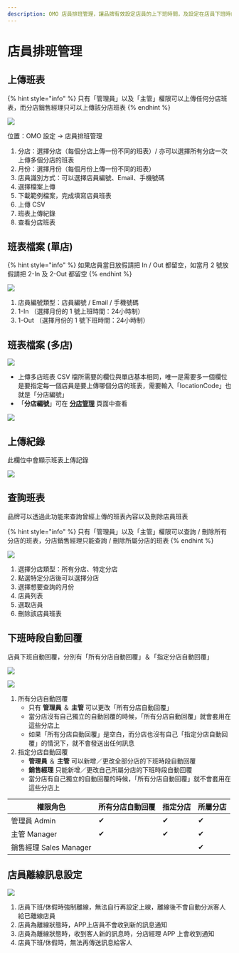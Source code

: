 ```yaml
---
description: OMO 店員排班管理，讓品牌有效設定店員的上下班時間，及設定在店員下班時的特別使用情況
---
```


# 店員排班管理

## 上傳班表

{% hint style="info" %}
只有「管理員」以及「主管」權限可以上傳任何分店班表，而分店銷售經理只可以上傳該分店班表
{% endhint %}

![](<../../.gitbook/assets/Pic 1-1 (2).png>)

位置：OMO 設定 -> 店員排班管理

1. 分店：選擇分店（每個分店上傳一份不同的班表）/ 亦可以選擇所有分店一次上傳多個分店的班表
2. 月份：選擇月份（每個月份上傳一份不同的班表）
3. 店員識別方式：可以選擇店員編號、Email、手機號碼
4. 選擇檔案上傳
5. 下載範例檔案，完成填寫店員班表
6. 上傳 CSV
7. 班表上傳紀錄
8. 查看分店班表

## 班表檔案 (單店)

{% hint style="info" %}
如果店員當日放假請把 In / Out 都留空，如當月 2 號放假請把 2-In 及 2-Out 都留空
{% endhint %}

![](<../../.gitbook/assets/Pic 2 (3).png>)

1. 店員編號類型：店員編號 / Email / 手機號碼
2. 1-In （選擇月份的 1 號上班時間：24小時制）
3. 1-Out （選擇月份的 1 號下班時間：24小時制）

## 班表檔案 (多店)

![](<../../.gitbook/assets/Pic 3 (1).png>)

* 上傳多店班表 CSV 檔所需要的欄位與單店基本相同，唯一是需要多一個欄位是要指定每一個店員是要上傳哪個分店的班表，需要輸入「locationCode」也就是「分店編號」
* 「**分店編號**」可在 [**分店管理**](https://app.omnichat.ai/omo-shop-management.html) 頁面中查看

![](<../../.gitbook/assets/Pic 2 (2).png>)

## 上傳紀錄

此欄位中會顯示班表上傳記錄

![](<../../.gitbook/assets/Pic 3 (3).png>)

## 查詢班表

品牌可以透過此功能來查詢曾經上傳的班表內容以及刪除店員班表

{% hint style="info" %}
只有「管理員」以及「主管」權限可以查詢 / 刪除所有分店的班表，分店銷售經理只能查詢 / 刪除所屬分店的班表
{% endhint %}

![](<../../.gitbook/assets/Pic 4-1 (2).png>)

1. 選擇分店類型：所有分店、特定分店
2. 點選特定分店後可以選擇分店
3. 選擇想要查詢的月份
4. 店員列表
5. 選取店員
6. 刪除該店員班表

## 下班時段自動回覆

店員下班自動回覆，分別有「所有分店自動回覆」＆「指定分店自動回覆」

![](../../.gitbook/assets/Staff\_Management\_-\_Omnichat\_Admin\_Panel-3.png)

![](<../../.gitbook/assets/Staff\_Management\_-\_Omnichat\_Admin\_Panel (1).png>)

1. 所有分店自動回覆
   * 只有 **管理員** ＆ **主管** 可以更改「所有分店自動回覆」
   * 當分店沒有自己獨立的自動回覆的時候，「所有分店自動回覆」就會套用在這些分店上
   * 如果「所有分店自動回覆」是空白，而分店也沒有自己「指定分店自動回覆」的情況下，就不會發送出任何訊息
2. 指定分店自動回覆
   * **管理員** ＆ **主管** 可以新增／更改全部分店的下班時段自動回覆
   * **銷售經理** 只能新增／更改自己所屬分店的下班時段自動回覆
   * 當分店有自己獨立的自動回覆的時候，「所有分店自動回覆」就不會套用在這些分店上

| 權限角色               | 所有分店自動回覆 | 指定分店 | 所屬分店 |
| ------------------ | -------- | ---- | ---- |
| 管理員 Admin          | ✔        | ✔    | ✔    |
| 主管 Manager         | ✔        | ✔    | ✔    |
| 銷售經理 Sales Manager |          |      | ✔    |

## 店員離線訊息設定

![](<../../.gitbook/assets/Pic 7-1 (1).png>)

1. 店員下班/休假時強制離線，無法自行再設定上線，離線後不會自動分派客人給已離線店員
2. 店員為離線狀態時，APP上店員不會收到新的訊息通知
3. 店員為離線狀態時，收到客人新的訊息時，分店經理 APP 上會收到通知
4. 店員下班/休假時，無法再傳送訊息給客人
